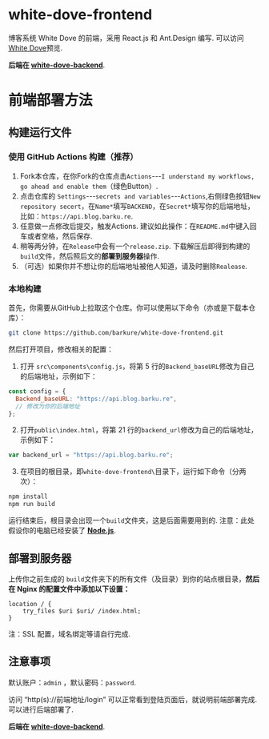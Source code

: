 # white-dove-frontend
 博客系统 White Dove 的前端，采用 React.js 和 Ant.Design 编写. 可以访问[White Dove](https://blog.barku.re/article/9)预览.
 
 **后端在 [white-dove-backend](https://github.com/barkure/white-dove-backend)**.
# 前端部署方法
## 构建运行文件
### 使用 GitHub Actions 构建（推荐）
1. Fork本仓库，在你Fork的仓库点击`Actions`---`I understand my workflows, go ahead and enable them`（绿色Button）.
2. 点击仓库的 `Settings`---`secrets and variables`---`Actions`,右侧绿色按钮`New repository secert`，在`Name*`填写`BACKEND`，在`Secret*`填写你的后端地址，比如：`https://api.blog.barku.re`.
3. 任意做一点修改后提交，触发Actions. 建议如此操作：在`README.md`中键入回车或者空格，然后保存.
4. 稍等两分钟，在`Release`中会有一个`release.zip`. 下载解压后即得到构建的`build`文件，然后照后文的**部署到服务器**操作.
5. （可选）如果你并不想让你的后端地址被他人知道，请及时删除`Realease`.

### 本地构建
首先，你需要从GitHub上拉取这个仓库。你可以使用以下命令（亦或是下载本仓库）：

```bash
git clone https://github.com/barkure/white-dove-frontend.git
```
然后打开项目，修改相关的配置：
1. 打开 `src\components\config.js`，将第 5 行的`Backend_baseURL`修改为自己的后端地址，示例如下：
```javascript
const config = {
  Backend_baseURL: "https://api.blog.barku.re",
  // 修改为你的后端地址
};
```
2. 打开`public\index.html`，将第 21 行的`backend_url`修改为自己的后端地址，示例如下：
```javascript
var backend_url = "https://api.blog.barku.re";
```

3. 在项目的根目录，即`white-dove-frontend\`目录下，运行如下命令（分两次）：
```bash
npm install
npm run build
```
运行结束后，根目录会出现一个`build`文件夹，这是后面需要用到的.
注意：此处假设你的电脑已经安装了 [**Node.js**](https://nodejs.org/).

## 部署到服务器
上传你之前生成的 `build`文件夹下的所有文件（及目录）到你的站点根目录，**然后在 Nginx 的配置文件中添加以下设置：**
```nginx
location / {
    try_files $uri $uri/ /index.html;
}
```
注：SSL 配置，域名绑定等请自行完成.
## 注意事项
默认账户：`admin` ，默认密码：`password`.

访问 “http(s)://前端地址/login” 可以正常看到登陆页面后，就说明前端部署完成.可以进行后端部署了.

**后端在 [white-dove-backend](https://github.com/barkure/white-dove-backend)**.
